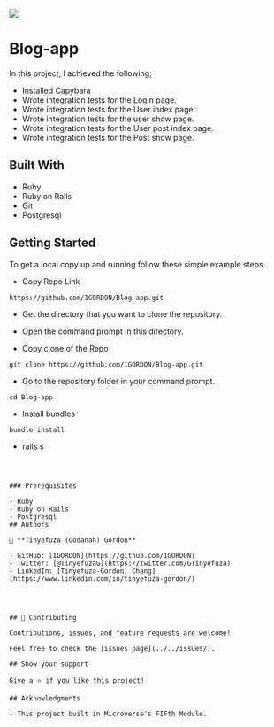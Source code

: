 ![](https://img.shields.io/badge/Microverse-blueviolet)

# Blog-app

In this project, I achieved the following;

- Installed Capybara
- Wrote integration tests for the Login page.
- Wrote integration tests for the User index page.
- Wrote integration tests for the user show page.
- Wrote integration tests for the User post index page.
- Wrote integration tests for the Post show page.

## Built With

- Ruby
- Ruby on Rails
- Git
- Postgresql

## Getting Started

To get a local copy up and running follow these simple example steps.

- Copy Repo Link

```
https://github.com/1GORDON/Blog-app.git
```
- Get the directory that you want to clone the repository.

- Open the command prompt in this directory.

- Copy clone of the Repo

```
git clone https://github.com/1GORDON/Blog-app.git
```

- Go to the repository folder in your command prompt.

```
cd Blog-app
```
- Install bundles

```
bundle install
```

- rails s
```



### Prerequisites

- Ruby
- Ruby on Rails
- Postgresql
## Authors

👤 **Tinyefuza (Godanah) Gordon** 

- GitHub: [IGORDON](https://github.com/1GORDON)
- Twitter: [@TinyefuzaG](https://twitter.com/GTinyefuza) 
- LinkedIn: [Tinyefuza-Gordon) Chang](https://www.linkedin.com/in/tinyefuza-gordon/)




## 🤝 Contributing

Contributions, issues, and feature requests are welcome!

Feel free to check the [issues page](../../issues/).

## Show your support

Give a ⭐️ if you like this project!

## Acknowledgments

- This project built in Microverse's FIFth Module.
